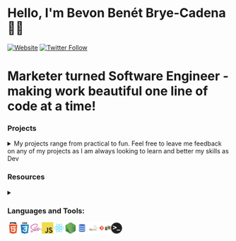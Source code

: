 # Hello, I'm Bevon Benét Brye-Cadena 💅🏽

[![Website](https://img.shields.io/website?label=bevonbrye.com&style=for-the-badge&url=https%3A%2F%2Fbevonbrye.com)](https://bevonbrye.com)
[![Twitter Follow](https://img.shields.io/twitter/follow/bevonbrye?color=1DA1F2&logo=twitter&style=for-the-badge)](https://twitter.com/intent/follow?original_referer=https%3A%2F%2Fgithub.com%2Fbevonbrye&screen_name=bevonbrye)


# Marketer turned Software Engineer - making work beautiful one line of code at a time! 

### Projects

<details>

  <summary> My projects range from practical to fun. Feel free to leave me feedback on any of my projects as I am always looking to learn and better my skills as Dev</summary>

 - [San Francisco Properties]https://github.com/bevonbrye/30VanillaJSProjects).
 - [Video Chat App: Zoom Clone](https://github.com/bevonbrye/VideoChatApp)
 - [eCommerce Fashion Website](https://github.com/bevonbrye/eCommerce)
 - [Muser](https://github.com/NickSchmitt/muserv2).
 - [FryDay](https://github.com/bevonbrye/fryday)
 - [Ardor: Hangman](https://github.com/bevonbrye/Ardor)
</details>


### Resources

<details>

  <summary>   </summary>

 - [Black Lives Matter](https://blacklivesmatter.com).
 - [Black Professionals in Tech Network](https://www.bptn.ca/)
 - [Out In Tech](https://outintech.com/)
</details>

### Languages and Tools:

<img align="left" alt="HTML5" width="26px" src="https://raw.githubusercontent.com/github/explore/80688e429a7d4ef2fca1e82350fe8e3517d3494d/topics/html/html.png" />
<img align="left" alt="CSS3" width="26px" src="https://raw.githubusercontent.com/github/explore/80688e429a7d4ef2fca1e82350fe8e3517d3494d/topics/css/css.png" />
<img align="left" alt="Sass" width="26px" src="https://raw.githubusercontent.com/github/explore/80688e429a7d4ef2fca1e82350fe8e3517d3494d/topics/sass/sass.png" />
<img align="left" alt="JavaScript" width="26px" src="https://raw.githubusercontent.com/github/explore/80688e429a7d4ef2fca1e82350fe8e3517d3494d/topics/javascript/javascript.png" />
<img align="left" alt="React" width="26px" src="https://raw.githubusercontent.com/github/explore/80688e429a7d4ef2fca1e82350fe8e3517d3494d/topics/react/react.png" />
<img align="left" alt="Node.js" width="26px" src="https://raw.githubusercontent.com/github/explore/80688e429a7d4ef2fca1e82350fe8e3517d3494d/topics/nodejs/nodejs.png" /> 
<img align="left" alt="SQL" width="26px" src="https://raw.githubusercontent.com/github/explore/80688e429a7d4ef2fca1e82350fe8e3517d3494d/topics/sql/sql.png" />
<img align="left" alt="MySQL" width="26px" src="https://raw.githubusercontent.com/github/explore/80688e429a7d4ef2fca1e82350fe8e3517d3494d/topics/mysql/mysql.png" />

<img align="left" alt="Git" width="26px" src="https://raw.githubusercontent.com/github/explore/80688e429a7d4ef2fca1e82350fe8e3517d3494d/topics/git/git.png" />

<img align="left" alt="Terminal" width="26px" src="https://raw.githubusercontent.com/github/explore/80688e429a7d4ef2fca1e82350fe8e3517d3494d/topics/terminal/terminal.png" />





[website]: https://bevonbrye.com
[twitter]: https://twitter.com/bevonbrye
